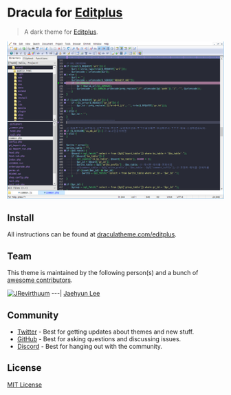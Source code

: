 # Dracula for [Editplus](https://editplus.co.kr)

> A dark theme for [Editplus](https://editplus.co.kr/).

![Screenshot](./screenshot.png)

## Install

All instructions can be found at [draculatheme.com/editplus](https://draculatheme.com/editplus).

## Team

This theme is maintained by the following person(s) and a bunch of [awesome contributors](https://github.com/dracula/editplus/graphs/contributors).

[![JRevirthuum](https://avatars0.githubusercontent.com/u/12654199?s=70&v=3)](https://github.com/JRevirthuum)
---|
[Jaehyun Lee](https://github.com/JRevirthuum)

## Community

- [Twitter](https://twitter.com/draculatheme) - Best for getting updates about themes and new stuff.
- [GitHub](https://github.com/dracula/dracula-theme/discussions) - Best for asking questions and discussing issues.
- [Discord](https://draculatheme.com/discord-invite) - Best for hanging out with the community.

## License

[MIT License](./LICENSE)
